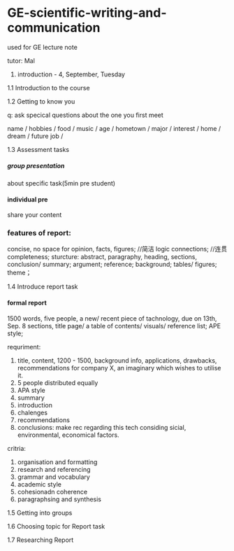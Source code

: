 # GE-scientific-writing-and-communication
used for GE lecture note

tutor: Mal 

1. introduction - 4, September, Tuesday

1.1 Introduction to the course

1.2 Getting to know you 

q: ask specical questions about the one you first meet

name / hobbies / food / music / age / hometown / major / interest / home / dream / future job / 

1.3 Assessment tasks

##### group presentation
about specific task(5min pre student)
#### individual pre
share your content

### features of report:

concise, no space for opinion, facts, figures; //简洁
logic connections; //连贯
completeness; 
sturcture:
abstract, paragraphy, heading, sections, conclusion/ summary; argument; reference; background; tables/ figures; theme；

1.4 Introduce report task

#### formal report
1500 words, five people, a new/ recent piece of tachnology, due on 13th, Sep.
8 sections, title page/ a table of contents/ visuals/ reference list;
APE style;

requriment:
1. title, content, 1200 - 1500, background info, applications, drawbacks, recommendations for company X, an imaginary which wishes to utilise it. 
2. 5 people distributed equally
3. APA style
4. summary
5. introduction
6. chalenges 
7. recommendations 
8. conclusions: make rec regarding this tech considing sicial, environmental, economical factors.

critria:
1. organisation and formatting 
2. research and referencing 
3. grammar and vocabulary 
4. academic style
5. cohesionadn coherence
5. paragraphsing and synthesis


1.5 Getting into groups 

1.6 Choosing topic for Report task

1.7 Researching Report





